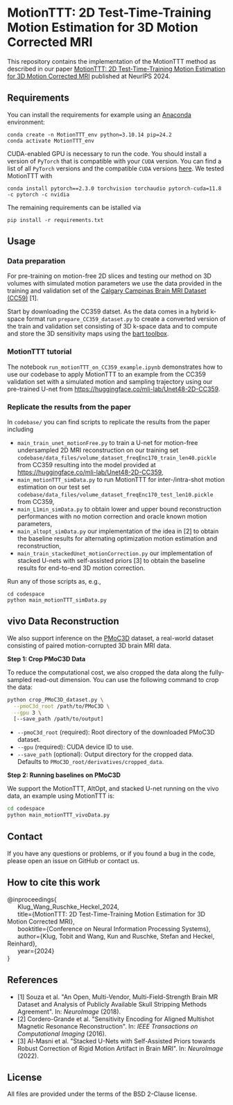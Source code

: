 # MotionTTT: 2D Test-Time-Training Motion Estimation for 3D Motion Corrected MRI

This repository contains the implementation of the MotionTTT method as described in our paper [MotionTTT: 2D Test-Time-Training Motion Estimation for 3D Motion Corrected MRI](https://arxiv.org/abs/2409.09370) published at NeurIPS 2024.

## Requirements

You can install the requirements for example using an [Anaconda](https://www.anaconda.com/download) environment:
```
conda create -n MotionTTT_env python=3.10.14 pip=24.2
conda activate MotionTTT_env
```
CUDA-enabled GPU is necessary to run the code. You should install a version of `PyTorch` that is compatible with your `CUDA` version. You can find a list of all `PyTorch` versions and the compatible `CUDA` versions [here](https://pytorch.org/get-started/previous-versions/). We tested MotionTTT with
```
conda install pytorch==2.3.0 torchvision torchaudio pytorch-cuda=11.8 -c pytorch -c nvidia
```
The remaining requirements can be istalled via
```
pip install -r requirements.txt
```

## Usage

### Data preparation
For pre-training on motion-free 2D slices and testing our method on 3D volumes with simulated motion parameters we use the data provided in the training and validation set of the [Calgary Campinas Brain MRI Dataset (CC59)](https://portal.conp.ca/dataset?id=projects/calgary-campinas#) [1].

Start by downloading the CC359 datset. As the data comes in a hybrid k-space format run `prepare_CC359_dataset.py` to create a converted version of the train and validation set consisting of 3D k-space data and to compute and store the 3D sensitivity maps using the [bart toolbox](https://mrirecon.github.io/bart/). 

### MotionTTT tutorial
The notebook `run_motionTTT_on_CC359_example.ipynb` demonstrates how to use our codebase to apply MotionTTT to an example from the CC359 validation set with a simulated motion and sampling trajectory using our pre-trained U-net from https://huggingface.co/mli-lab/Unet48-2D-CC359.

### Replicate the results from the paper
In `codebase/` you can find scripts to replicate the results from the paper including
- `main_train_unet_motionFree.py` to train a U-net for motion-free undersampled 2D MRI reconstruction on our training set `codebase/data_files/volume_dataset_freqEnc170_train_len40.pickle` from CC359 resulting into the model provided at https://huggingface.co/mli-lab/Unet48-2D-CC359,
- `main_motionTTT_simData.py` to run MotionTTT for inter-/intra-shot motion estimation on our test set `codebase/data_files/volume_dataset_freqEnc170_test_len10.pickle` from CC359,
- `main_L1min_simData.py` to obtain lower and upper bound reconstruction performances with no motion correction and oracle known motion parameters,
- `main_altopt_simData.py` our implementation of the idea in [2] to obtain the baseline results for alternating optimization motion estimation and reconstruction,
- `main_train_stackedUnet_motionCorrection.py` our implementation of stacked U-nets with self-assisted priors [3] to obtain the baseline results for end-to-end 3D motion correction.

Run any of those scripts as, e.g.,
```
cd codespace
python main_motionTTT_simData.py
```

## vivo Data Reconstruction
We also support inference on the [PMoC3D](https://huggingface.co/datasets/mli-lab/PMoC3D) dataset, a real-world dataset consisting of paired motion-corrupted 3D brain MRI data.

**Step 1: Crop PMoC3D Data**

To reduce the computational cost, we also cropped the data along the fully-sampled read-out dimension. You can use the following command to crop the data:
```bash
python crop_PMoC3D_dataset.py \
  --pmoC3d_root /path/to/PMoC3D \
  --gpu 3 \
  [--save_path /path/to/output]
```

- `--pmoC3d_root` (required): Root directory of the downloaded PMoC3D dataset.
- `--gpu` (required): CUDA device ID to use.
- `--save_path` (optional): Output directory for the cropped data.  
  Defaults to `PMoC3D_root/derivatives/cropped_data`.


**Step 2: Running baselines on PMoC3D**

We support the MotionTTT, AltOpt, and stacked U-net running on the vivo data, an example using MotionTTT is:
```bash
cd codespace
python main_motionTTT_vivoData.py
```

## Contact

If you have any questions or problems, or if you found a bug in the code, please open an issue on GitHub or contact us.


## How to cite this work

 @inproceedings{  
&nbsp;&nbsp;&nbsp;&nbsp;&nbsp; Klug_Wang_Ruschke_Heckel_2024,  
&nbsp;&nbsp;&nbsp;&nbsp;&nbsp; title={MotionTTT: 2D Test-Time-Training Motion Estimation for 3D Motion Corrected MRI},  
&nbsp;&nbsp;&nbsp;&nbsp;&nbsp; booktitle={Conference on Neural Information Processing Systems},  
&nbsp;&nbsp;&nbsp;&nbsp;&nbsp; author={Klug, Tobit and Wang, Kun and Ruschke, Stefan and Heckel, Reinhard},  
&nbsp;&nbsp;&nbsp;&nbsp;&nbsp; year={2024}  
}


## References
- [1] Souza et al.  "An Open, Multi-Vendor, Multi-Field-Strength Brain MR Dataset and Analysis of Publicly Available Skull Stripping Methods Agreement". In: *NeuroImage* (2018).
- [2] Cordero-Grande et al. "Sensitivity Encoding for Aligned Multishot Magnetic Resonance Reconstruction". In: *IEEE Transactions on Computational Imaging* (2016).
- [3] Al-Masni et al. "Stacked U-Nets with Self-Assisted Priors towards Robust Correction of Rigid Motion Artifact in Brain MRI". In: *NeuroImage* (2022).

## License

All files are provided under the terms of the BSD 2-Clause license.
